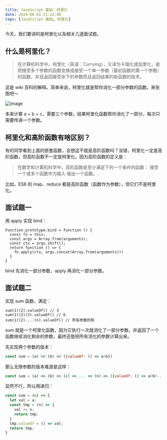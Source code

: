 ```yaml
---
title: JavaScript 基础：柯里化
date: 2019-06-01 21:22:00
tags: [JavaScript 基础, 柯里化]
---
```


今天，我们要讲的是柯里化以及相关几道面试题。

<!--more-->

## 什么是柯里化？

> 在计算机科学中，柯里化（英语：Currying），又译为卡瑞化或加里化，是把接受多个参数的函数变换成接受一个单一参数（最初函数的第一个参数）的函数，并且返回接受余下的参数而且返回结果的新函数的技术。

这是 wiki 百科的解释。简单来说，柯里化就是帮你消化一部分参数的函数。来张图吧～

![image](https://user-images.githubusercontent.com/11524612/58748306-1e0cb700-84a9-11e9-881f-bee95cc41dcb.png)

本来计算 a + b + c，需要三个参数，结果柯里化函数帮你消化了一部分，每次只需要传递一个参数。

## 柯里化和高阶函数有啥区别？

有的同学看到上面的嵌套函数，会想这不就是高阶函数吗？没错，柯里化一定是高阶函数，但高阶函数不一定是柯里化。因为高阶函数的定义是：

> 在数学和计算机科学中，高阶函数是至少满足下列一个条件的函数： 接受一个或多个函数作为输入 输出一个函数。

比如，ES6 的 map、reduce 都是高阶函数（函数作为参数），但它们不是柯里化。

## 面试题一

用 apply 实现 bind：

```
Function.prototype.bind = function () {
  const fn = this;
  const args = Array.from(arguments);
  const ctx = args.shift();
  return function () => {
    fn.apply(ctx, args.concat(Array.from(arguments)))
  }
}
```

bind 先消化一部分参数，apply 再消化一部分参数。

## 面试题二

实现 sum 函数，满足：

```
sum(1)(2).valueOf() // 3
sum(1)(2)(3).valueOf() // 6
sum(1)(2)....(n).valueOf() // 所有参数的和
```
sum 就是一个柯里化函数，因为它执行一次就消化了一部分参数，并返回了一个函数继续消化剩余的参数，最终还能把所有消化的参数计算出来。

先实现两个参数的版本：

```js
const sum = (a) => (b) => ({valueOf: () => a+b})  
```

那么无限参数的版本难道是这样：


```js
const sum = (a) => (b) => (c) => ... => (n) => ({valueOf: () => a+b+...+n}) 
```

显然不行，所以用递归：

```js
const sum = (n) => { 
  let val = a;
  const tmp = (n) => {
    val += n;
    return tmp;
  }
  tmp.valueOf = () => val;
  return tmp;
}
```
